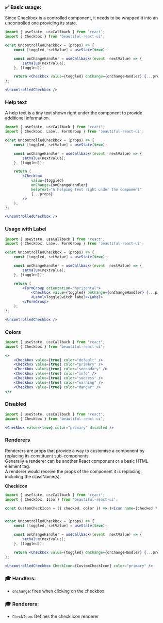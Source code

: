 ### ✅ Basic usage:
    
Since Checkbox is a controlled component, it needs to be wrapped it into an uncontrolled one providing its state.

```jsx
import { useState, useCallback } from 'react';
import { Checkbox } from 'beautiful-react-ui';

const UncontrolledCheckbox = (props) => {
    const [toggled, setValue] = useState(true);

    const onChangeHandler = useCallback((event, nextValue) => {
        setValue(nextValue);
    }, [toggled]);

    return <Checkbox value={toggled} onChange={onChangeHandler} {...props} />
};

<UncontrolledCheckbox />
```

### Help text

A help text is a tiny text shown right under the component to provide additional information.

```jsx 
import { useState, useCallback } from 'react';
import { Checkbox, Label, FormGroup } from 'beautiful-react-ui';

const UncontrolledCheckbox = (props) => {
    const [toggled, setValue] = useState(true);

    const onChangeHandler = useCallback((event, nextValue) => {
        setValue(nextValue);
    }, [toggled]);

    return (
        <Checkbox 
            value={toggled} 
            onChange={onChangeHandler} 
            helpText="A helping text right under the component" 
            {...props} 
        />
    );
};

<UncontrolledCheckbox />
```

### Usage with Label

```jsx 
import { useState, useCallback } from 'react';
import { Checkbox, Label, FormGroup } from 'beautiful-react-ui';

const UncontrolledCheckbox = (props) => {
    const [toggled, setValue] = useState(true);

    const onChangeHandler = useCallback((event, nextValue) => {
        setValue(nextValue);
    }, [toggled]);

    return (
        <FormGroup orientation="horizontal">
            <Checkbox value={toggled} onChange={onChangeHandler} {...props} />
            <Label>ToggleSwitch label</Label>
        </FormGroup>
    );
};

<UncontrolledCheckbox />
```

### Colors

```jsx 
import { useState, useCallback } from 'react';
import { Checkbox } from 'beautiful-react-ui';

<>
    <Checkbox value={true} color="default" />
    <Checkbox value={true} color="primary" />
    <Checkbox value={true} color="secondary" />
    <Checkbox value={true} color="info" />
    <Checkbox value={true} color="success" />
    <Checkbox value={true} color="warning" />
    <Checkbox value={true} color="danger" />
</>
```


### Disabled

```jsx 
import { useState, useCallback } from 'react';
import { Checkbox } from 'beautiful-react-ui';

<Checkbox value={true} color="primary" disabled />
```

### Renderers

Renderers are props that provide a way to customise a component by replacing its constituent sub-components.<br />
Generally a renderer can be another React component or a basic HTML element tag. <br />
A renderer would receive the props of the component it is replacing, including the className(s).

**CheckIcon**

```jsx 
import { useState, useCallback } from 'react';
import { Checkbox, Icon } from 'beautiful-react-ui';

const CustomCheckIcon = ({ checked, color }) => (<Icon name={checked ? 'check' : 'minus'} color={checked ? color : 'defualt'} />);


const UncontrolledCheckbox = (props) => {
    const [toggled, setValue] = useState(true);

    const onChangeHandler = useCallback((event, nextValue) => {
        setValue(nextValue);
    }, [toggled]);

    return <Checkbox value={toggled} onChange={onChangeHandler} {...props} />
};

<UncontrolledCheckbox CheckIcon={CustomCheckIcon} color="primary" />
```

### 🎓 Handlers:

- `onChange`: fires when clicking on the checkbox

### 🎓 Renderers:

- `CheckIcon`: Defines the check icon renderer
